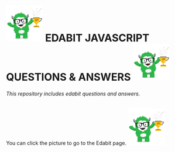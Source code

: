 # <img  height=100 src="edabit.png" alt="edabit-logo"> EDABIT JAVASCRIPT QUESTIONS & ANSWERS <img  height=100 src="edabit.png" alt="edabit-logo">
###### This repository includes edabit questions and answers.
You can click the picture to go to the Edabit page. <a href="https://edabit.com/challenges" target="_blank"><img  height=100 src="edabit.png" alt="edabit-logo"></a>